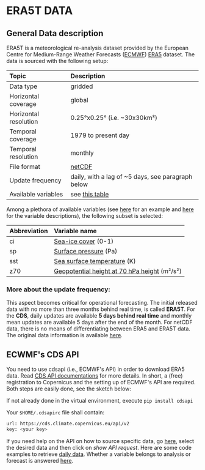 # ERA5T DATA

## General Data description

ERA5T is a meteorological re-analysis dataset provided by the European Centre for Medium-Range Weather Forecasts ([ECMWF](https://www.ecmwf.int/)) [ERA5](https://confluence.ecmwf.int/display/CKB/ERA5%3A+data+documentation) dataset. The data is sourced with the following setup:

| Topic | Description|
|:-------------|:-------------|
|Data type|gridded|
|Horizontal coverage| global|
|Horizontal resolution| 0.25°x0.25° (i.e. ~30x30km²)|
|Temporal coverage|	1979 to present day|
|Temporal resolution| monthly|
|File format| [netCDF](https://www.unidata.ucar.edu/software/netcdf/)|
|Update frequency| daily, with a lag of ~5 days, see paragraph below|
|Available variables| see [this table](https://cds.climate.copernicus.eu/cdsapp#!/dataset/reanalysis-era5-single-levels?tab=overview)|

Among a plethora of available variables (see [here](https://cds.climate.copernicus.eu/cdsapp#!/dataset/reanalysis-era5-single-levels?tab=overview) for an example and [here](https://confluence.ecmwf.int/display/CKB/ERA5%3A+data+documentation) for the variable descriptions), the following subset is selected:


| Abbreviation | Variable name|
|:-------------|:-------------|
| ci | [Sea-ice cover](https://apps.ecmwf.int/codes/grib/param-db?id=31) (0-1)|
| sp | [Surface pressure](https://apps.ecmwf.int/codes/grib/param-db?id=134) (Pa) |
| sst | [Sea surface temperature](https://apps.ecmwf.int/codes/grib/param-db?id=34) (K) |
| z70 | [Geopotential height at 70 hPa height](https://apps.ecmwf.int/codes/grib/param-db?id=129) (m²/s²)|


### More about the update frequency:
This aspect becomes critical for operational forecasting. The initial released data with no more than three months behind real time, is called **ERA5T**. For the **CDS**, daily updates are available **5 days behind real time** and monthly mean updates are available 5 days after the end of the month. For netCDF data, there is no means of differentiating between ERA5 and ERA5T data. The original data information is available [here](https://confluence.ecmwf.int/display/CKB/ERA5+data+documentation).

## ECWMF's CDS  API
You need to use cdsapi (i.e., ECMWF's API) in order to download ERA5 data. Read [CDS API documentations](https://cds.climate.copernicus.eu/api-how-to) for more details. In short, a (free) registration to Copernicus and the setting up of ECMWF's API are required. Both steps are easily done, see the sketch below:



If not already done in the virtual environment, execute `pip install cdsapi`


Your `$HOME/.cdsapirc` file shall contain:
```bash
url: https://cds.climate.copernicus.eu/api/v2
key: <your key>
```

If you need help on the API on how to source specific data, go [here](https://cds-dev.copernicus-climate.eu/cdsapp#!/dataset/reanalysis-era5-single-levels?tab=form), select the desired data and then click on *show API request*. Here are some code examples to retrieve [daily data](https://confluence.ecmwf.int/display/WEBAPI/ERA5+daily+retrieval+efficiency). Whether a variable belongs to analysis or forecast is answered [here](https://confluence.ecmwf.int/display/CKB/ERA5+data+documentation).
